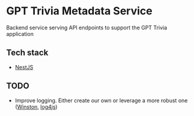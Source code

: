 # GPT Trivia Metadata Service

Backend service serving API endpoints to support the GPT Trivia application

## Tech stack

- [NestJS](https://docs.nestjs.com/)

## TODO

- Improve logging. Either create our own or leverage a more robust one ([Winston](https://betterstack.com/community/guides/logging/how-to-install-setup-and-use-winston-and-morgan-to-log-node-js-applications/), [log4js](https://log4js-node.github.io/log4js-node/index.html))
